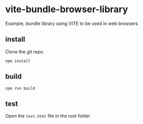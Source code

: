 # vite-bundle-browser-library
Example, bundle library using VITE to be used in web browsers


## install

Clone the git repo.

```
npm install
```

## build
```
npm run build
```

## test

Open the `test.html` file in the root folder
